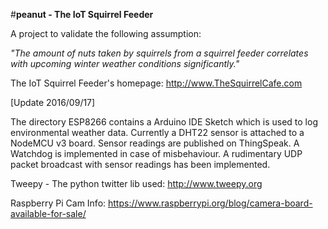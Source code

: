 #**peanut - The IoT Squirrel Feeder**


A project to validate the following assumption:

*"The amount of nuts taken by squirrels from a squirrel feeder correlates with upcoming winter weather conditions significantly."*

The IoT Squirrel Feeder's homepage:
http://www.TheSquirrelCafe.com


[Update 2016/09/17]

The directory ESP8266 contains a Arduino IDE Sketch which is used to log environmental weather data. Currently a DHT22 sensor is attached to a NodeMCU v3 board. Sensor readings are published on ThingSpeak. A Watchdog is implemented in case of misbehaviour. A rudimentary UDP packet broadcast with sensor readings has been implemented.



Tweepy - The python twitter lib used:
http://www.tweepy.org

Raspberry Pi Cam Info:
https://www.raspberrypi.org/blog/camera-board-available-for-sale/





